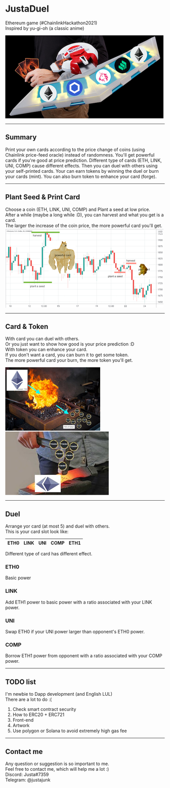 # JustaDuel
Ethereum game (#ChainlinkHackathon2021)  
Inspired by yu-gi-oh (a classic anime)

![image](./asset/crypto_duel.jpg)  

---
## Summary
Print your own cards according to the price change of coins (using Chainlink price-feed oracle) instead of randomness. You'll get powerful cards if you're good at price prediction. Different type of cards (ETH, LINK, UNI, COMP) cause different effects. Then you can duel with others using your self-printed cards. Your can earn tokens by winning the duel or burn your cards (mint). You can also burn token to enhance your card (forge).

---
## Plant Seed & Print Card
Choose a coin (ETH, LINK, UNI, COMP) and Plant a seed at low price.  
After a while (maybe a long while :D), you can harvest and what you get is a card.  
The larger the increase of the coin price, the more powerful card you'll get.  
![image](./asset/ether_price.jpg)  

---
## Card & Token
With card you can duel with others.  
Or you just want to show how good is your price prediction :D  
With token you can enhance your card.  
If you don't want a card, you can burn it to get some token.  
The more powerful card your burn, the more token you'll get.  

![image](./asset/burn.jpg)![image](./asset/forge.jpg)

---
## Duel
Arrange yor card (at most 5) and duel with others.  
This is your card slot look like:  

ETH0 | LINK | UNI | COMP | ETH1
-|-|-|-|-

Different type of card has different effect.  
### ETH0
Basic power  
### LINK
Add ETH1 power to basic power with a ratio associated with your LINK power.  
### UNI
Swap ETH0 if your UNI power larger than opponent's ETH0 power.  
### COMP
Borrow ETH1 power from opponent with a ratio associated with your COMP power.  

---
## TODO list
I'm newbie to Dapp development (and English LUL)  
There are a lot to do :(  
1. Check smart contract security  
2. How to ERC20 + ERC721
3. Front-end  
4. Artwork  
5. Use polygon or Solana to avoid extremely high gas fee  

---
## Contact me  
Any question or suggestion is so important to me.  
Feel free to contact me, which will help me a lot :)  
Discord: Justa#7359  
Telegram: @justajunk  
